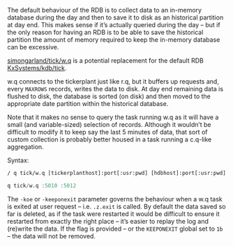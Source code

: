 The default behaviour of the RDB is to collect data to an in-memory database during the day and then to save it to disk as an historical partition at day end. This makes sense if it’s actually queried during the day – but if the only reason for having an RDB is to be able to save the historical partition the amount of memory required to keep the in-memory database can be excessive.

<i class="fa fa-github"></i> [simongarland/tick/w.q](https://github.com/simongarland/tick/blob/master/w.q) is a potential replacement for the default RDB <i class="fa fa-github"></i> [KxSystems/kdb/tick](https://github.com/KxSystems/kdb/tree/master/tick).

w.q connects to the tickerplant just like r.q, but it buffers up requests and, every `MAXROWS` records, writes the data to disk. At day end remaining data is flushed to disk, the database is sorted (on disk) and then moved to the appropriate date partition within the historical database.

Note that it makes no sense to query the task running w.q as it will have a small (and variable-sized) selection of records. Although it wouldn’t be difficult to modify it to keep say the last 5 minutes of data, that sort of custom collection is probably better housed in a task running a c.q-like aggregation.

Syntax:

```txt
/ q tick/w.q [tickerplanthost]:port[:usr:pwd] [hdbhost]:port[:usr:pwd] [-koe|keeponexit]
```

```q
q tick/w.q :5010 :5012
```

The `-koe` or `-keeponexit` parameter governs the behaviour when a w.q task is exited at user request – i.e. `.z.exit` is called. By default the data saved so far is deleted, as if the task were restarted it would be difficult to ensure it restarted from exactly the right place – it’s easier to replay the log and (re)write the data. If the flag is provided – or the `KEEPONEXIT` global set to `1b` – the data will not be removed.
